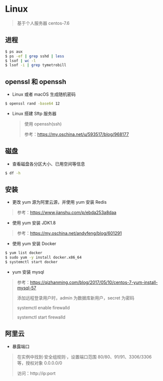 # Linux

> 基于个人服务器 centos-7.6

## 进程

```bash
$ ps aux
$ ps -ef | grep sshd | less
$ lsof | wc -l
$ lsof -i | grep tymetrobill
```

## openssl 和 openssh

* Linux 或者 macOS 生成随机密码

```bash
$ openssl rand -base64 12
```

* Linux 搭建 Sftp 服务器

  > 使用 openssh(ssh)
  >
  > 参考：https://my.oschina.net/u/593517/blog/968177

## 磁盘

* 查看磁盘各分区大小、已用空间等信息

```bash
$ df -h
```

## 安装

* 更改 yum 源为阿里云源，并使用 yum 安装 Redis

> 参考：https://www.jianshu.com/p/ebda253a8daa

* 使用 yum 安装 JDK1.8

> 参考：https://my.oschina.net/andyfeng/blog/601291

* 使用 yum 安装 Docker

```bash
$ yum list docker
$ sudo yum -y install docker.x86_64
$ systemctl start docker
```

* yum 安装 mysql

> 参考：https://qizhanming.com/blog/2017/05/10/centos-7-yum-install-mysql-57
>
> 添加远程登录用户时，admin 为数据库新用户，secret 为密码
>
> systemctl enable firewalld
>
> systemctl start firewalld

## 阿里云

* 暴露端口

> 在实例中找到·安全组规则·，设置端口范围 80/80、91/91、3306/3306等，授权对象 0.0.0.0/0
>
> 访问：http://ip:port